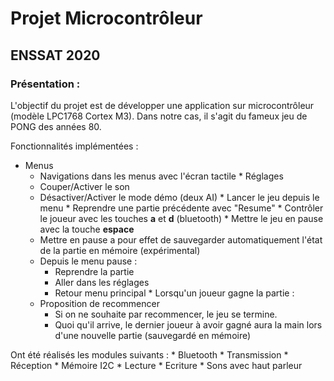 # Projet Microcontrôleur
## ENSSAT 2020

### Présentation : 

L'objectif du projet est de développer une application sur microcontrôleur (modèle LPC1768 Cortex M3). 
Dans notre cas, il s'agit du fameux jeu de PONG des années 80. 

Fonctionnalités implémentées : 
   
   * Menus 
        * Navigations dans les menus avec l'écran tactile
    * Réglages 
        * Couper/Activer le son 
        * Désactiver/Activer le mode démo (deux AI) 
    * Lancer le jeu depuis le menu 
    * Reprendre une partie précédente avec "Resume" 
    * Contrôler le joueur avec les touches **a** et **d** (bluetooth) 
    * Mettre le jeu en pause avec la touche **espace** 
       * Mettre en pause a pour effet de sauvegarder automatiquement l'état de la partie en mémoire (expérimental) 
       * Depuis le menu pause : 
            * Reprendre la partie
            * Aller dans les réglages
            * Retour menu principal 
    * Lorsqu'un joueur gagne la partie  :
        * Proposition de recommencer
            * Si on ne souhaite par recommencer, le jeu se termine. 
            * Quoi qu'il arrive, le dernier joueur à avoir gagné aura la main lors d'une nouvelle partie (sauvegardé en mémoire)
            
Ont été réalisés les modules suivants : 
    * Bluetooth
        * Transmission 
        * Réception
    * Mémoire I2C
        * Lecture
        * Ecriture
    * Sons avec haut parleur


